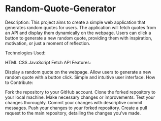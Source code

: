 # Random-Quote-Generator

Description:
This project aims to create a simple web application that generates random quotes for users. The application will fetch quotes from an API and display them dynamically on the webpage. Users can click a button to generate a new random quote, providing them with inspiration, motivation, or just a moment of reflection.

Technologies Used:

HTML
CSS
JavaScript
Fetch API
Features:

Display a random quote on the webpage.
Allow users to generate a new random quote with a button click.
Simple and intuitive user interface.
How to Contribute:

Fork the repository to your GitHub account.
Clone the forked repository to your local machine.
Make necessary changes or improvements.
Test your changes thoroughly.
Commit your changes with descriptive commit messages.
Push your changes to your forked repository.
Create a pull request to the main repository, detailing the changes you've made.
